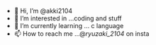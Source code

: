 - 👋 Hi, I’m @akki2104
- 👀 I’m interested in ...coding and stuff
- 🌱 I’m currently learning ... c language
- 📫 How to reach me ...@_ryuzaki_2104_ on insta

<!---
akki2104/akki2104 is a ✨ special ✨ repository because its `README.md` (this file) appears on your GitHub profile.
You can click the Preview link to take a look at your changes.
--->
